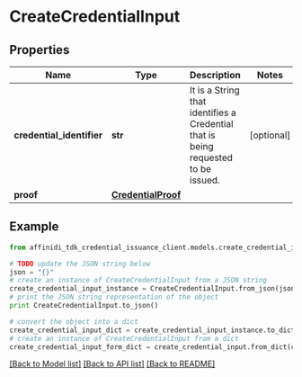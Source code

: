 # CreateCredentialInput

## Properties

| Name                      | Type                                      | Description                                                                       | Notes      |
| ------------------------- | ----------------------------------------- | --------------------------------------------------------------------------------- | ---------- |
| **credential_identifier** | **str**                                   | It is a String that identifies a Credential that is being requested to be issued. | [optional] |
| **proof**                 | [**CredentialProof**](CredentialProof.md) |                                                                                   |

## Example

```python
from affinidi_tdk_credential_issuance_client.models.create_credential_input import CreateCredentialInput

# TODO update the JSON string below
json = "{}"
# create an instance of CreateCredentialInput from a JSON string
create_credential_input_instance = CreateCredentialInput.from_json(json)
# print the JSON string representation of the object
print CreateCredentialInput.to_json()

# convert the object into a dict
create_credential_input_dict = create_credential_input_instance.to_dict()
# create an instance of CreateCredentialInput from a dict
create_credential_input_form_dict = create_credential_input.from_dict(create_credential_input_dict)
```

[[Back to Model list]](../README.md#documentation-for-models) [[Back to API list]](../README.md#documentation-for-api-endpoints) [[Back to README]](../README.md)
